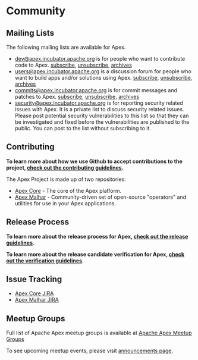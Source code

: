 # Community

## Mailing Lists

The following mailing lists are available for Apex.

- [dev@apex.incubator.apache.org](http://mail-archives.apache.org/mod_mbox/incubator-apex-dev/) is for people who want to contribute code to Apex. [subscribe](mailto:dev-subscribe@apex.incubator.apache.org?subject=send%20this%20email%20to%20subscribe), [unsubscribe](mailto:dev-unsubscribe@apex.incubator.apache.org?subject=send%20this%20email%20to%20unsubscribe), [archives](http://mail-archives.apache.org/mod_mbox/incubator-apex-dev/)
- [users@apex.incubator.apache.org](http://mail-archives.apache.org/mod_mbox/incubator-apex-users/) is a discussion forum for people who want to build apps and/or solutions using Apex. [subscribe](mailto:users-subscribe@apex.incubator.apache.org?subject=send%20this%20email%20to%20subscribe), [unsubscribe](mailto:users-unsubscribe@apex.incubator.apache.org?subject=send%20this%20email%20to%20unsubscribe), [archives](http://mail-archives.apache.org/mod_mbox/incubator-apex-users/)
- [commits@apex.incubator.apache.org](http://mail-archives.apache.org/mod_mbox/incubator-apex-commits/) is for commit messages and patches to Apex. [subscribe](mailto:commits-subscribe@apex.incubator.apache.org?subject=send%20this%20email%20to%20subscribe), [unsubscribe](mailto:commits-unsubscribe@apex.incubator.apache.org?subject=send%20this%20email%20to%20unsubscribe), [archives](http://mail-archives.apache.org/mod_mbox/incubator-apex-commits/)
- [security@apex.incubator.apache.org](mailto:security@apex.incubator.apache.org) is for reporting security related issues with Apex. It is a private list to discuss security related issues. Please post potential security vulnerabilities to this list so that they can be investigated and fixed before the vulnerabilities are published to the public. You can post to the list without subscribing to it.


## Contributing

**To learn more about how we use Github to accept contributions to the project, [check out the contributing guidelines](/contributing.html).**

The Apex Project is made up of two repositories:

- [Apex Core](https://github.com/apache/incubator-apex-core) - The core of the Apex platform.
- [Apex Malhar](https://github.com/apache/incubator-apex-malhar) - Community-driven set of open-source "operators" and utilities for use in your Apex applications.

## Release Process

**To learn more about the release process for Apex, [check out the release guidelines](/release.html).**

**To learn more about the release candidate verification for Apex, [check out the verification guidelines](/verification.html).**

## Issue Tracking

- [Apex Core JIRA](https://issues.apache.org/jira/browse/APEXCORE/)
- [Apex Malhar JIRA](https://issues.apache.org/jira/browse/APEXMALHAR/)

## Meetup Groups

Full list of Apache Apex meetup groups is available at [Apache Apex Meetup Groups](http://apache-apex.meetup.com/)


To see upcoming meetup events, please visit [announcements page](/announcements.html).
